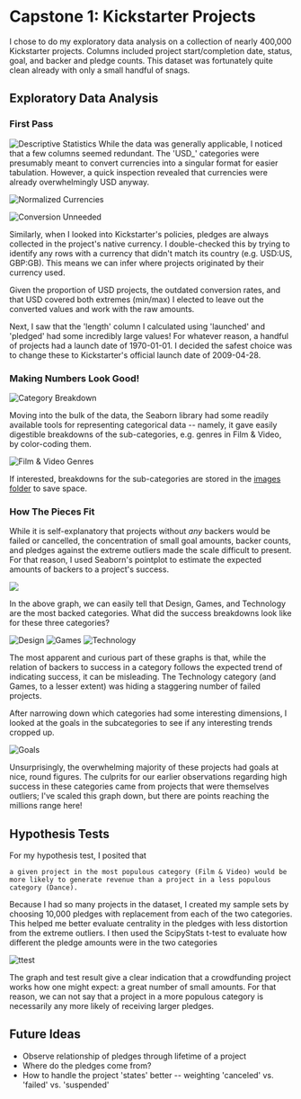# Capstone 1: Kickstarter Projects
I chose to do my exploratory data analysis on a collection of nearly 400,000 Kickstarter projects. Columns included project start/completion date, status, goal, and backer and pledge counts. This dataset was fortunately quite clean already with only a small handful of snags. 
    
## Exploratory Data Analysis
### First Pass
![Descriptive Statistics](/images/ks_db_describe.png "Descriptive Statistics")
While the data was generally applicable, I noticed that a few columns seemed redundant. The 'USD_' categories were presumably meant to convert currencies into a singular format for easier tabulation. However, a quick inspection revealed that currencies were already overwhelmingly USD anyway. 

![Normalized Currencies](/images/norm_cur.png "Normalized Currency Distribution")

![Conversion Unneeded](/images/ks_corr_highlight.png)
    
Similarly, when I looked into Kickstarter's policies, pledges are always collected in the project's native currency. I double-checked this by trying to identify any rows with a currency that didn't match its country (e.g. USD:US, GBP:GB). This means we can infer where projects originated by their currency used. 

Given the proportion of USD projects, the outdated conversion rates, and that USD covered both extremes (min/max) I elected to leave out the converted values and work with the raw amounts. 

Next, I saw that the 'length' column I calculated using 'launched' and 'pledged' had some incredibly large values! For whatever reason, a handful of projects had a launch date of 1970-01-01. I decided the safest choice was to change these to Kickstarter's official launch date of 2009-04-28.


### Making Numbers Look Good!

![Category Breakdown](/images/subcategories/Category_Hbars.png)

Moving into the bulk of the data, the Seaborn library had some readily available tools for representing categorical data -- namely, it gave easily digestible breakdowns of the sub-categories, e.g. genres in Film & Video, by color-coding them. 

![Film & Video Genres](/images/subcategories/Film&Video.png "Film & Video category breakdown")

If interested, breakdowns for the sub-categories are stored in the [images folder](/images/subcategories) to save space. 

### How The Pieces Fit
While it is self-explanatory that projects without *any* backers would be failed or cancelled, the concentration of small goal amounts, backer counts, and pledges against the extreme outliers made the scale difficult to present. For that reason, I used Seaborn's pointplot to estimate the expected amounts of backers to a project's success.

![](/images/Backer_Success.png)

In the above graph, we can easily tell that Design, Games, and Technology are the most backed categories. What did the success breakdowns look like for these three categories?

![Design](/images/sub_states/Design_subcat_state.png)
![Games](/images/sub_states/Games_subcat_state.png)
![Technology](/images/sub_states/Technology_subcat_state.png)

The most apparent and curious part of these graphs is that, while the relation of backers to success in a category follows the expected trend of indicating success, it can be misleading. The Technology category (and Games, to a lesser extent) was hiding a staggering number of failed projects. 

After narrowing down which categories had some interesting dimensions, I looked at the goals in the subcategories to see if any interesting trends cropped up. 

![Goals](/images/goal_points.png)

Unsurprisingly, the overwhelming majority of these projects had goals at nice, round figures. The culprits for our earlier observations regarding high success in these categories came from projects that were themselves outliers; I've scaled this graph down, but there are points reaching the millions range here!
        
## Hypothesis Tests

For my hypothesis test, I posited that 

    a given project in the most populous category (Film & Video) would be more likely to generate revenue than a project in a less populous category (Dance). 

Because I had so many projects in the dataset, I created my sample sets by choosing 10,000 pledges with replacement from each of the two categories. This helped me better evaluate centrality in the pledges with less distortion from the extreme outliers. I then used the ScipyStats t-test to evaluate how different the pledge amounts were in the two categories

![ttest](/images/ttest.png)

The graph and test result give a clear indication that a crowdfunding project works how one might expect: a great number of small amounts. For that reason, we can not say that a project in a more populous category is necessarily any more likely of receiving larger pledges.


## Future Ideas
* Observe relationship of pledges through lifetime of a project
* Where do the pledges come from? 
* How to handle the project 'states' better -- weighting 'canceled' vs. 'failed' vs. 'suspended'
